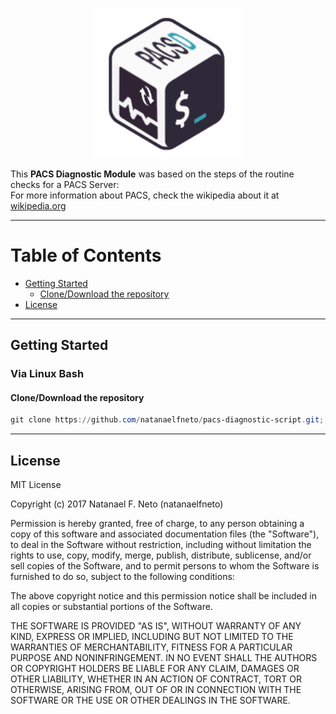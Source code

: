 <p align="center">
  <a href="#">
    <img alt="picture_archiving_and_communication_system-diagnostic-script-logo" src="https://raw.githubusercontent.com/natanaelfneto/pacs-diagnostic-script/master/assets/img/pacsd-image-logo.png" width="240"/>
  </a>
</p>

This **PACS Diagnostic Module** was based on the steps of the routine checks for a PACS Server:\
For more information about PACS, check the wikipedia about it at [wikipedia.org](https://en.wikipedia.org/wiki/Picture_archiving_and_communication_system)
***
# Table of Contents
* [Getting Started](#getting-started)
    * [Clone/Download the repository](#clonedownload-the-repository)
* [License](#license)
***
## Getting Started
### Via Linux Bash
#### Clone/Download the repository
```PowerShell
git clone https://github.com/natanaelfneto/pacs-diagnostic-script.git;
```
***
## License
MIT License

Copyright (c) 2017 Natanael F. Neto (natanaelfneto)

Permission is hereby granted, free of charge, to any person obtaining a copy
of this software and associated documentation files (the "Software"), to deal
in the Software without restriction, including without limitation the rights
to use, copy, modify, merge, publish, distribute, sublicense, and/or sell
copies of the Software, and to permit persons to whom the Software is
furnished to do so, subject to the following conditions:

The above copyright notice and this permission notice shall be included in all
copies or substantial portions of the Software.

THE SOFTWARE IS PROVIDED "AS IS", WITHOUT WARRANTY OF ANY KIND, EXPRESS OR
IMPLIED, INCLUDING BUT NOT LIMITED TO THE WARRANTIES OF MERCHANTABILITY,
FITNESS FOR A PARTICULAR PURPOSE AND NONINFRINGEMENT. IN NO EVENT SHALL THE
AUTHORS OR COPYRIGHT HOLDERS BE LIABLE FOR ANY CLAIM, DAMAGES OR OTHER
LIABILITY, WHETHER IN AN ACTION OF CONTRACT, TORT OR OTHERWISE, ARISING FROM,
OUT OF OR IN CONNECTION WITH THE SOFTWARE OR THE USE OR OTHER DEALINGS IN THE
SOFTWARE.
